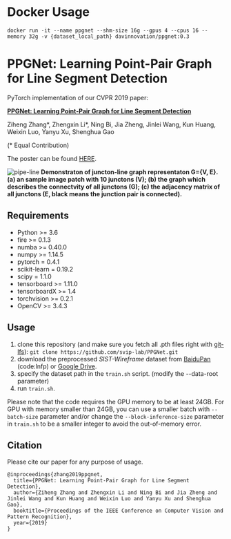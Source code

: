 # Docker Usage

```
docker run -it --name ppgnet --shm-size 16g --gpus 4 --cpus 16 --memory 32g -v {dataset_local_path} davinnovation/ppgnet:0.3
```
# PPGNet: Learning Point-Pair Graph for Line Segment Detection

PyTorch implementation of our CVPR 2019 paper:

[**PPGNet: Learning Point-Pair Graph for Line Segment Detection**](https://www.aiyoggle.me/publication/ppgnet-cvpr19/ppgnet-cvpr19.pdf)

Ziheng Zhang*, Zhengxin Li*, Ning Bi, Jia Zheng, Jinlei Wang, Kun Huang, Weixin Luo, Yanyu Xu, Shenghua Gao

(\* Equal Contribution)

The poster can be found [HERE](https://www.aiyoggle.me/publication/ppgnet-cvpr19).


![pipe-line](https://svip-lab.github.io/img/project/cvpr2019_zhangzh1.png)
**Demonstraton of juncton-line graph representaton G={V, E}. (a) an sample image patch with 10 junctons (V); (b) the graph which describes the connectvity of all junctons (G); (c) the adjacency matrix of all junctons (E, black means the junction pair is connected).** 

## Requirements
- Python >= 3.6
- fire >= 0.1.3
- numba >= 0.40.0
- numpy >= 1.14.5
- pytorch = 0.4.1
- scikit-learn = 0.19.2
- scipy = 1.1.0
- tensorboard >= 1.11.0
- tensorboardX >= 1.4
- torchvision >= 0.2.1
- OpenCV >= 3.4.3

## Usage

1. clone this repository (and make sure you fetch all .pth files right with [git-lfs](https://git-lfs.github.com/)): `git clone https://github.com/svip-lab/PPGNet.git`
2. download the preprocessed *SIST-Wireframe* dataset from [BaiduPan](https://pan.baidu.com/s/1Sbdi1lL492fhmPL1t1Ov0w) (code:lnfp) or [Google Drive](https://drive.google.com/file/d/1KggPcHCRu8BcOqCvVZCXiB64y9L2nQDf/view?usp=sharing).
3. specify the dataset path in the `train.sh` script. (modify the --data-root parameter)
4. run `train.sh`.

Please note that the code requires the GPU memory to be at least 24GB. For GPU with memory smaller than 24GB, you can use a smaller batch with `--batch-size` parameter and/or change the `--block-inference-size` parameter in `train.sh` to be a smaller integer to avoid the out-of-memory error.

## Citation

Please cite our paper for any purpose of usage.
```
@inproceedings{zhang2019ppgnet,
  title={PPGNet: Learning Point-Pair Graph for Line Segment Detection},
  author={Ziheng Zhang and Zhengxin Li and Ning Bi and Jia Zheng and Jinlei Wang and Kun Huang and Weixin Luo and Yanyu Xu and Shenghua Gao},
  booktitle={Proceedings of the IEEE Conference on Computer Vision and Pattern Recognition},
  year={2019}
}
```

